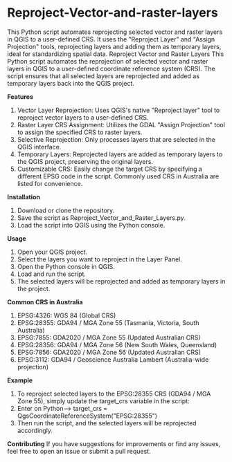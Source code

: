 # Reproject-Vector-and-raster-layers

This Python script automates reprojecting selected vector and raster layers in QGIS to a user-defined CRS. It uses the "Reproject Layer" and "Assign Projection" tools, reprojecting layers and adding them as temporary layers, ideal for standardizing spatial data.
Reproject Vector and Raster Layers
This Python script automates the reprojection of selected vector and raster layers in QGIS to a user-defined coordinate reference system (CRS). The script ensures that all selected layers are reprojected and added as temporary layers back into the QGIS project.

**Features**
1. Vector Layer Reprojection: Uses QGIS's native "Reproject layer" tool to reproject vector layers to a user-defined CRS.
2. Raster Layer CRS Assignment: Utilizes the GDAL "Assign Projection" tool to assign the specified CRS to raster layers.
3. Selective Reprojection: Only processes layers that are selected in the QGIS interface.
4. Temporary Layers: Reprojected layers are added as temporary layers to the QGIS project, preserving the original layers.
5. Customizable CRS: Easily change the target CRS by specifying a different EPSG code in the script. Commonly used CRS in Australia are listed for convenience.

**Installation**
1. Download or clone the repository.
2. Save the script as Reproject_Vector_and_Raster_Layers.py.
3. Load the script into QGIS using the Python console.

**Usage**
1. Open your QGIS project.
2. Select the layers you want to reproject in the Layer Panel.
3. Open the Python console in QGIS.
4. Load and run the script.
5. The selected layers will be reprojected and added as temporary layers in the project.

**Common CRS in Australia**
1. EPSG:4326: WGS 84 (Global CRS)
2. EPSG:28355: GDA94 / MGA Zone 55 (Tasmania, Victoria, South Australia)
3. EPSG:7855: GDA2020 / MGA Zone 55 (Updated Australian CRS)
4. EPSG:28356: GDA94 / MGA Zone 56 (New South Wales, Queensland)
5. EPSG:7856: GDA2020 / MGA Zone 56 (Updated Australian CRS)
6. EPSG:3112: GDA94 / Geoscience Australia Lambert (Australia-wide projection)

**Example**
1. To reproject selected layers to the EPSG:28355 CRS (GDA94 / MGA Zone 55), simply update the target_crs variable in the script:
2. Enter on Python--> target_crs = QgsCoordinateReferenceSystem("EPSG:28355")
3. Then run the script, and the selected layers will be reprojected accordingly.

**Contributing**
If you have suggestions for improvements or find any issues, feel free to open an issue or submit a pull request.
